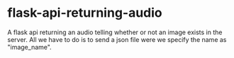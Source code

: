 # flask-api-returning-audio

A flask api returning an audio telling whether or not an image
exists in the server. All we have to do is to send a json file were we specify the name as "image_name".